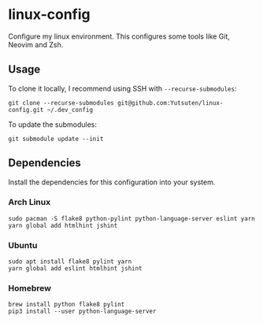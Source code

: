 # linux-config

Configure my linux environment.
This configures some tools like Git, Neovim and Zsh.

## Usage

To clone it locally,
I recommend using SSH with `--recurse-submodules`:

```shell
git clone --recurse-submodules git@github.com:Yutsuten/linux-config.git ~/.dev_config
```

To update the submodules:

```shell
git submodule update --init
```

## Dependencies

Install the dependencies for this configuration into your system.

### Arch Linux

```shell
sudo pacman -S flake8 python-pylint python-language-server eslint yarn
yarn global add htmlhint jshint
```

### Ubuntu

```shell
sudo apt install flake8 pylint yarn
yarn global add eslint htmlhint jshint
```

### Homebrew

```shell
brew install python flake8 pylint
pip3 install --user python-language-server
```

